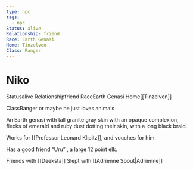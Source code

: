 ```yaml
---
type: npc
tags:
  - npc
Status: alive
Relationship: friend
Race: Earth Genasi
Home: Tinzelven
Class: Ranger
---
```


# Niko

<span class="dataview inline-field"><span class="inline-field-key">Status</span><span class="inline-field-value">alive</span></span>
<span class="dataview inline-field"><span class="inline-field-key">Relationship</span><span class="inline-field-value">friend</span></span>
<span class="dataview inline-field"><span class="inline-field-key">Race</span><span class="inline-field-value">Earth Genasi</span></span>
<span class="dataview inline-field"><span class="inline-field-key">Home</span><span class="inline-field-value">[[Tinzelven]]</span></span>

<span class="dataview inline-field"><span class="inline-field-key">Class</span><span class="inline-field-value">Ranger</span></span> or maybe he just loves animals

An Earth genasi with tall granite gray skin with an opaque complexion, flecks of emerald and ruby dust dotting their skin, with a long black braid. 

Works for [[Professor Leonard Klipitz]], and vouches for him. 

Has a good friend “Uru” , a large 12 point elk.

Friends with [[Deeksta]]
Slept with [[Adrienne Spout|Adrienne]]

